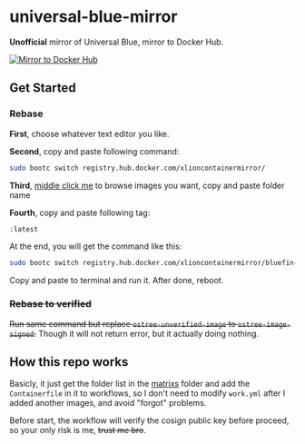 # universal-blue-mirror

**Unofficial** mirror of Universal Blue, mirror to Docker Hub.

[![Mirror to Docker Hub](https://github.com/xlioncontainermirror/universal-blue-mirror/actions/workflows/work.yml/badge.svg)](https://github.com/xlioncontainermirror/universal-blue-mirror/actions/workflows/work.yml)

## Get Started

### Rebase

**First**, choose whatever text editor you like.

**Second**, copy and paste following command:

```bash
sudo bootc switch registry.hub.docker.com/xlioncontainermirror/
```

**Third**, [middle click me](./matrixs) to browse images you want, copy and paste folder name

**Fourth**, copy and paste following tag:

```bash
:latest
```

At the end, you will get the command like this:


```bash
sudo bootc switch registry.hub.docker.com/xlioncontainermirror/bluefin-dx-stable:latest
```

Copy and paste to terminal and run it. After done, reboot.

### ~~Rebase to verified~~

~~Run same command but replace `ostree-unverified-image` to `ostree-image-signed`.~~ Though it will not return error, but it actually doing nothing.

## How this repo works

Basicly, it just get the folder list in the [matrixs](./matrixs) folder and add the `Containerfile` in it to workflows, so I don't need to modify `work.yml` after I added another images, and avoid "forgot" problems.

Before start, the workflow will verify the cosign public key before proceed, so your only risk is me, ~~trust me bro~~.
